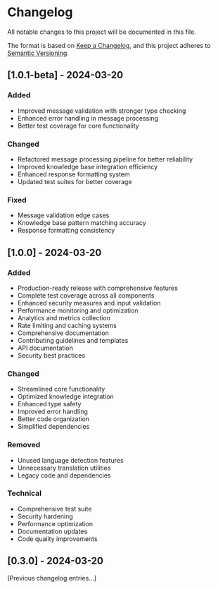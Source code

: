 # Changelog

All notable changes to this project will be documented in this file.

The format is based on [Keep a Changelog](https://keepachangelog.com/en/1.0.0/),
and this project adheres to [Semantic Versioning](https://semver.org/spec/v2.0.0.html).

## [1.0.1-beta] - 2024-03-20

### Added
- Improved message validation with stronger type checking
- Enhanced error handling in message processing
- Better test coverage for core functionality

### Changed
- Refactored message processing pipeline for better reliability
- Improved knowledge base integration efficiency
- Enhanced response formatting system
- Updated test suites for better coverage

### Fixed
- Message validation edge cases
- Knowledge base pattern matching accuracy
- Response formatting consistency

## [1.0.0] - 2024-03-20

### Added
- Production-ready release with comprehensive features
- Complete test coverage across all components
- Enhanced security measures and input validation
- Performance monitoring and optimization
- Analytics and metrics collection
- Rate limiting and caching systems
- Comprehensive documentation
- Contributing guidelines and templates
- API documentation
- Security best practices

### Changed
- Streamlined core functionality
- Optimized knowledge integration
- Enhanced type safety
- Improved error handling
- Better code organization
- Simplified dependencies

### Removed
- Unused language detection features
- Unnecessary translation utilities
- Legacy code and dependencies

### Technical
- Comprehensive test suite
- Security hardening
- Performance optimization
- Documentation updates
- Code quality improvements

## [0.3.0] - 2024-03-20

[Previous changelog entries...]